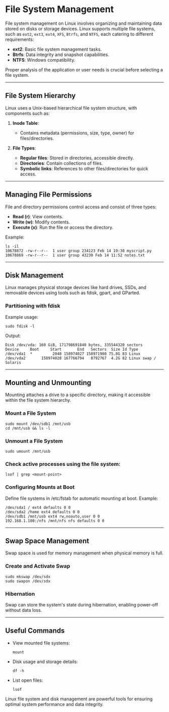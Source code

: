 # File System Management
File system management on Linux involves organizing and maintaining data stored on disks or storage devices. Linux supports multiple file systems, such as `ext2`, `ext3`, `ext4`, `XFS`, `Btrfs`, and `NTFS`, each catering to different requirements:

- **ext2**: Basic file system management tasks.
- **Btrfs**: Data integrity and snapshot capabilities.
- **NTFS**: Windows compatibility.

Proper analysis of the application or user needs is crucial before selecting a file system.

---

## File System Hierarchy
Linux uses a Unix-based hierarchical file system structure, with components such as:

1. **Inode Table**: 
   - Contains metadata (permissions, size, type, owner) for files/directories.
     
2. **File Types**:
   - **Regular files**: Stored in directories, accessible directly.
   - **Directories**: Contain collections of files.
   - **Symbolic links**: References to other files/directories for quick access.
  
---

## Managing File Permissions

File and directory permissions control access and consist of three types:
- **Read (r)**: View contents.
- **Write (w)**: Modify contents.
- **Execute (x)**: Run the file or access the directory.

Example:
```
ls -il
10678872 -rw-r--r--  1 user group 234123 Feb 14 19:30 myscript.py
10678869 -rw-r--r--  1 user group 43230 Feb 14 11:52 notes.txt
```

---

## Disk Management
Linux manages physical storage devices like hard drives, SSDs, and removable devices using tools such as fdisk, gpart, and GParted.

### Partitioning with fdisk

Example usage:
```
sudo fdisk -l
```

Output:
```
Disk /dev/vda: 160 GiB, 171798691840 bytes, 335544320 sectors
Device     Boot     Start       End   Sectors  Size Id Type
/dev/vda1  *         2048 158974027 158971980 75.8G 83 Linux
/dev/vda2       158974028 167766794   8792767  4.2G 82 Linux swap / Solaris
```

---

## Mounting and Unmounting
Mounting attaches a drive to a specific directory, making it accessible within the file system hierarchy.

### Mount a File System
```
sudo mount /dev/sdb1 /mnt/usb
cd /mnt/usb && ls -l
```

### Unmount a File System
```
sudo umount /mnt/usb
```

### Check active processes using the file system:
```
lsof | grep <mount-point>
```

### Configuring Mounts at Boot
Define file systems in /etc/fstab for automatic mounting at boot. Example:
```
/dev/sda1 / ext4 defaults 0 0
/dev/sda2 /home ext4 defaults 0 0
/dev/sdb1 /mnt/usb ext4 rw,noauto,user 0 0
192.168.1.100:/nfs /mnt/nfs nfs defaults 0 0
```

---

## Swap Space Management
Swap space is used for memory management when physical memory is full.

### Create and Activate Swap
```
sudo mkswap /dev/sdx
sudo swapon /dev/sdx
```

### Hibernation
Swap can store the system's state during hibernation, enabling power-off without data loss.

---

## Useful Commands

- View mounted file systems:
  ```
  mount
  ```
  
- Disk usage and storage details:
  ```
  df -h
  ```
  
- List open files:
  ```
  lsof
  ```
  
Linux file system and disk management are powerful tools for ensuring optimal system performance and data integrity.
